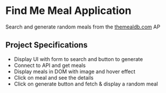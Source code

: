 # Find Me Meal Application

Search and generate random meals from the [themealdb.com](https://www.themealdb.com) AP

## Project Specifications

- Display UI with form to search and button to generate
- Connect to API and get meals
- Display meals in DOM with image and hover effect
- Click on meal and see the details
- Click on generate button and fetch & display a random meal
